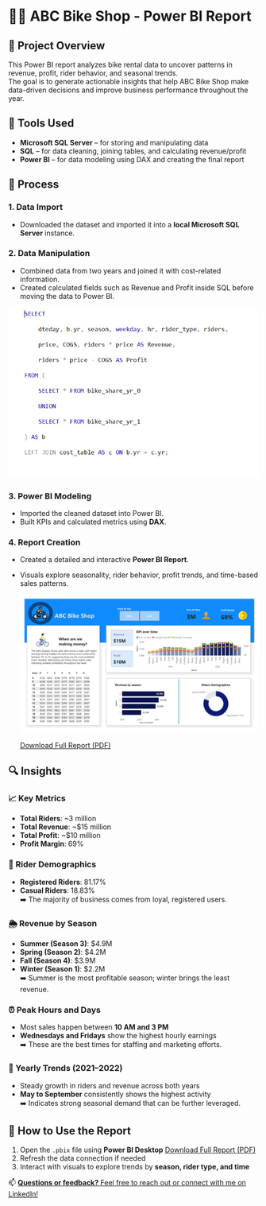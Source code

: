 # 🚴‍♂️ ABC Bike Shop - Power BI Report

## 📌 Project Overview

This Power BI report analyzes bike rental data to uncover patterns in revenue, profit, rider behavior, and seasonal trends.  
The goal is to generate actionable insights that help ABC Bike Shop make data-driven decisions and improve business performance throughout the year.


## 🧰 Tools Used

- **Microsoft SQL Server** – for storing and manipulating data  
- **SQL** – for data cleaning, joining tables, and calculating revenue/profit  
- **Power BI** – for data modeling using DAX and creating the final report  


## 🔄 Process

### 1. Data Import
- Downloaded the dataset and imported it into a **local Microsoft SQL Server** instance.

### 2. Data Manipulation
- Combined data from two years and joined it with cost-related information.
- Created calculated fields such as Revenue and Profit inside SQL before moving the data to Power BI.

![Page 1](SQL/SQL_Query.jpeg)


### 3. Power BI Modeling
- Imported the cleaned dataset into Power BI.
- Built KPIs and calculated metrics using **DAX**.

### 4. Report Creation
- Created a detailed and interactive **Power BI Report**.
- Visuals explore seasonality, rider behavior, profit trends, and time-based sales patterns.
  
  ![Page 1](Report/Bicycle_Report-1.png)


   [Download Full Report (PDF)](Report/Bicycle_Report.pdf)



## 🔍 Insights

### 📈 Key Metrics
- **Total Riders**: ~3 million  
- **Total Revenue**: ~$15 million  
- **Total Profit**: ~$10 million  
- **Profit Margin**: 69%


### 👥 Rider Demographics
- **Registered Riders**: 81.17%  
- **Casual Riders**: 18.83%  
➡️ The majority of business comes from loyal, registered users.


### 🌦 Revenue by Season
- **Summer (Season 3)**: $4.9M  
- **Spring (Season 2)**: $4.2M  
- **Fall (Season 4)**: $3.9M  
- **Winter (Season 1)**: $2.2M  
➡️ Summer is the most profitable season; winter brings the least revenue.


### ⏰ Peak Hours and Days
- Most sales happen between **10 AM and 3 PM**  
- **Wednesdays and Fridays** show the highest hourly earnings  
➡️ These are the best times for staffing and marketing efforts.


### 📅 Yearly Trends (2021–2022)
- Steady growth in riders and revenue across both years  
- **May to September** consistently shows the highest activity  
➡️ Indicates strong seasonal demand that can be further leveraged.


## 🚀 How to Use the Report

1. Open the `.pbix` file using **Power BI Desktop**
    [Download Full Report (PDF)](Report/Bicycle_Report.pdf) 
3. Refresh the data connection if needed  
4. Interact with visuals to explore trends by **season, rider type, and time**  


📫 [**Questions or feedback?** Feel free to reach out or connect with me on LinkedIn!](www.linkedin.com/in/shehrozsarwar)
